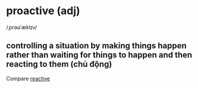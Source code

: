 # proactive (adj)

/ˌprəʊˈæktɪv/

## controlling a situation by making things happen rather than waiting for things to happen and then reacting to them (chủ động)

Compare [reactive](../r/reactive-adj.md#showing-a-reaction-or-response-phản-ứng-đối-phó)
